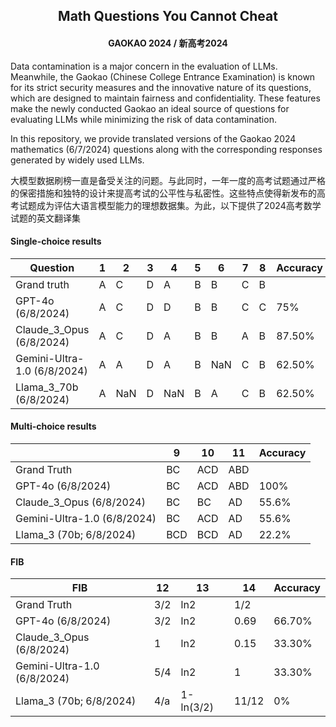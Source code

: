 <h2 align="center">Math Questions You Cannot Cheat</h2>
<h4 align="center"> GAOKAO 2024 / 新高考2024</h4>

Data contamination is a major concern in the evaluation of LLMs. Meanwhile, the Gaokao (Chinese College Entrance Examination) is known for its strict security measures and the innovative nature of its questions, which are designed to maintain fairness and confidentiality. These features make the newly conducted Gaokao an ideal source of questions for evaluating LLMs while minimizing the risk of data contamination. 

In this repository, we provide translated versions of the Gaokao 2024 mathematics (6/7/2024) questions along with the corresponding responses generated by widely used LLMs.

大模型数据刷榜一直是备受关注的问题。与此同时，一年一度的高考试题通过严格的保密措施和独特的设计来提高考试的公平性与私密性。这些特点使得新发布的高考试题成为评估大语言模型能力的理想数据集。为此，以下提供了2024高考数学试题的英文翻译集


#### Single-choice results

| Question               | 1   | 2   | 3   | 4   | 5   | 6   | 7   | 8   | Accuracy |
|----------------------|-----|-----|-----|-----|-----|-----|-----|-----|-------------|
| Grand truth               | A   | C   | D   | A   | B   | B   | C   | B   |             |
| GPT-4o (6/8/2024)    | A   | C   | D   | D   | B   | B   | C   | C   | 75%         |
| Claude_3_Opus (6/8/2024)    | A   | C   | D   | A   | B   | B   | A   | B   | 87.50%      |
| Gemini-Ultra-1.0 (6/8/2024) | A   | A   | D   | A   | B   | NaN | C   | B   | 62.50%      |
| Llama_3_70b (6/8/2024)    | A   | NaN   | D   | NaN   | B   | A   | C   | B   | 62.50%      |

#### Multi-choice results

|         |  9   |  10  |  11   | Accuracy |
|---------|------|------|-------|-------------|
| Grand Truth   | BC   | ACD  | ABD   |
| GPT-4o (6/8/2024)   | BC   | ACD  | ABD   |100%|
| Claude_3_Opus (6/8/2024)  | BC   | BC   | AD    |55.6%|
| Gemini-Ultra-1.0 (6/8/2024) | BC   | ACD  | AD    |55.6%|
| Llama_3 (70b; 6/8/2024)    | BCD  | BCD  | AD    |22.2%|

#### FIB
| FIB           |  12  |    13    |     14    | Accuracy |
|---------------|------|----------|-----------|----------|
| Grand Truth   | 3/2  | ln2      | 1/2       |          |
| GPT-4o (6/8/2024)   | 3/2  | ln2      | 0.69      | 66.70%   |
| Claude_3_Opus (6/8/2024)  | 1    | ln2      | 0.15      | 33.30%   |
| Gemini-Ultra-1.0 (6/8/2024) | 5/4  | ln2     | 1         | 33.30%   |
| Llama_3 (70b; 6/8/2024)    | 4/a  | 1-ln(3/2) | 11/12     | 0%       |
